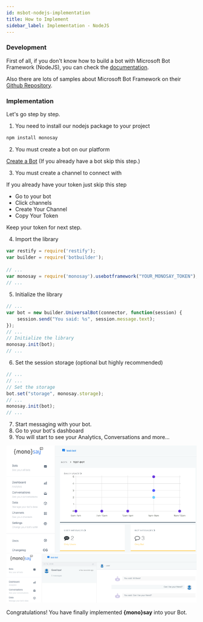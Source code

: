 ```yaml
---
id: msbot-nodejs-implementation
title: How to Implement
sidebar_label: Implementation - NodeJS
---
```


<div class="intro">

### <i class="fas fa-code"></i> Development

First of all, if you don't know how to build a bot with Microsoft Bot Framework (NodeJS), you can check the <a target="_blank" href="https://docs.microsoft.com/en-us/bot-framework/nodejs/bot-builder-nodejs-quickstart" class="inline-link"><i class="fab fa-microsoft"></i> documentation</a>.

Also there are lots of samples about Microsoft Bot Framework on their <a target="_blank" href="https://github.com/Microsoft/BotBuilder-Samples" class="inline-link"><i class="fab fa-github"></i> Github Repository</a>.

</div>

### <i class="fas fa-info-circle"></i> Implementation

Let's go step by step.

1. You need to install our nodejs package to your project


<div class="browser-mockup">

```bash
npm install monosay
```

</div>

2. You must create a bot on our platform

<a href="//platform.monosay.com/bots/create" target="_blank" class="button"><i class="fas fa-plus"></i> Create a Bot</a> (If you already have a bot skip this step.)

3. You must create a channel to connect with

If you already have your token just skip this step

- Go to your bot
- Click channels
- Create Your Channel
- Copy Your Token

Keep your token for next step.

4. Import the library

<div class="browser-mockup">

```javascript
var restify = require('restify');
var builder = require('botbuilder');

// ...
var monosay = require('monosay').usebotframework("YOUR_MONOSAY_TOKEN");
// ...
```

</div>


5. Initialize the library

<div class="browser-mockup">

```javascript
// ...
var bot = new builder.UniversalBot(connector, function(session) {
    session.send("You said: %s", session.message.text);
});
// ...
// Initialize the library
monosay.init(bot);
// ...
```

</div>

6. Set the session storage (optional but highly recommended)

<div class="browser-mockup">

```javascript
// ...
// ...
// Set the storage
bot.set("storage", monosay.storage);
// ...
monosay.init(bot);
// ...
```

</div>

7. Start messaging with your bot.
8. Go to your bot's dashboard
9. You will start to see your Analytics, Conversations and more...
<div id="ms_dashboard" class="browser-mockup with-url" style="padding:0 !important;">
    <img src="/img/screenshots/monosay-analytics.png"  />
</div>

<div id="ms_conversations" class="browser-mockup with-url" style="padding:0 !important;">
    <img src="/img/screenshots/monosay-conversations.png" />
</div>

<i class="fas fa-check"></i> Congratulations! You have finally implemented <strong>{mono}say</strong> into your Bot.